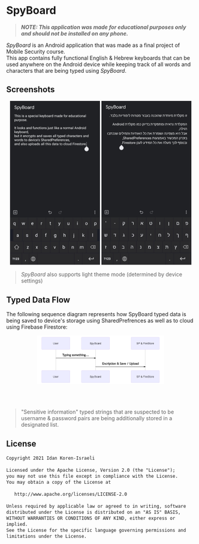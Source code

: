 # SpyBoard

>  ***NOTE: This application was made for educational purposes only and should not be installed on any phone.***
  

_SpyBoard_ is an Android application that was made as a final project of Mobile Security course.
</br>
This app contains fully functional English & Hebrew keyboards that can be used anywhere on the Android device while keeping track of all words and characters that are being typed using _SpyBoard_. 


## Screenshots
  <p float="left" align="middle" padding="25">
  <img src="/screenshots/screenshot_eng.png?raw=true" width="240" />
  <img src="/screenshots/screenshot_heb.png?raw=true" width="240" /> 
</p>

>_SpyBoard_ also supports light theme mode (determined by device settings) 

## Typed Data Flow
 
The following sequence diagram represents how SpyBoard typed data is being saved to device's storage using SharedPrefrences as well as to cloud using Firebase Firestore:
  

  <p float="left" align="middle" padding="0">
  <img src="/screenshots/seq_diagram.png?raw=true" width="340" />
</p>
</br>
</br>

> "Sensitive information" typed strings that are suspected to be username & password pairs are being additionally stored in a designated list. 
  ## License

```
Copyright 2021 Idan Koren-Israeli

Licensed under the Apache License, Version 2.0 (the "License");
you may not use this file except in compliance with the License.
You may obtain a copy of the License at

   http://www.apache.org/licenses/LICENSE-2.0
   
Unless required by applicable law or agreed to in writing, software
distributed under the License is distributed on an "AS IS" BASIS,
WITHOUT WARRANTIES OR CONDITIONS OF ANY KIND, either express or implied.
See the License for the specific language governing permissions and
limitations under the License.
```